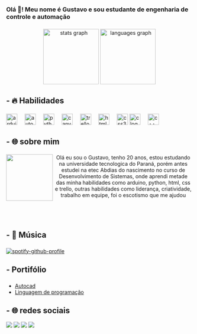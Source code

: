 <h3 align="left">Olá 👋! Meu nome é Gustavo e sou estudante de engenharia de controle e automação</h3>

###

<div align="center">
  <img src="https://github-readme-stats.vercel.app/api?username=gustavomirabalczarnotta&hide_title=false&hide_rank=false&show_icons=true&include_all_commits=true&count_private=true&disable_animations=false&theme=gotham&locale=pt-br&hide_border=false" height="150" alt="stats graph"  />
  <img src="https://github-readme-stats.vercel.app/api/top-langs?username=gustavomirabalczarnotta&locale=pt-br&hide_title=false&layout=compact&card_width=320&langs_count=5&theme=gotham&hide_border=false" height="150" alt="languages graph"  />
</div>

###

## - 🔥 Habilidades

###

<div align="left">
  <img src="https://cdn.simpleicons.org/arduino/00979D" height="30" alt="arduino logo"  />
  <img width="12" />
  <img src="https://skillicons.dev/icons?i=autocad" height="30" alt="autocad logo"  />
  <img width="12" />
  <img src="https://cdn.simpleicons.org/python/3776AB" height="30" alt="python logo"  />
  <img width="12" />
  <img src="https://cdn.simpleicons.org/canva/00C4CC" height="30" alt="canva logo"  />
  <img width="12" />
  <img src="https://cdn.simpleicons.org/trello/0052CC" height="30" alt="trello logo"  />
  <img width="12" />
  <img src="https://cdn.simpleicons.org/html5/E34F26" height="30" alt="html5 logo"  />
  <img width="12" />
  <img src="https://skillicons.dev/icons?i=css" height="30" alt="css3 logo"  />
   <img src="https://cdn.simpleicons.org/c/E34F26" height="30" alt="c logo"  />
  <img width="12" />
  <img src="https://cdn.simpleicons.org/c++/E34F26" height="30" alt="c++ logo"  />
  <img width="12" />
</div>

###

## - 🌐 sobre mim

###

<img align="left" height="126" src="https://i.giphy.com/media/v1.Y2lkPTc5MGI3NjExZDd5ZzdoY3ltYWx1NHFsZ3NnN2kyN25wanFpNW5wbWF4MDE3OXA0byZlcD12MV9pbnRlcm5hbF9naWZfYnlfaWQmY3Q9Zw/PfhMsDmb7tHd6/giphy.gif"  />

<p align="center"> Olá eu sou o Gustavo, tenho 20 anos, estou estudando na universidade tecnologica do Paraná, porém antes estudei na etec Abdias do nascimento no curso de Desenvolvimento de Sistemas, onde aprendi metade das minha habilidades como arduino, python, html, css e trello, outras habilidades como liderança, criatividade, trabalho em equipe, foi o escotismo que me ajudou</p>

###

</br>
</br>

## - 🎵 Música

###

[![spotify-github-profile](https://spotify-github-profile.kittinanx.com/api/view?uid=21l5nue75nqtdipiydeurg74y&cover_image=true&theme=default&show_offline=false&background_color=121212&interchange=false)](https://github.com/kittinan/spotify-github-profile)

###

## - Portifólio

###
 - [Autocad](https://github.com/gustavomirabalczarnotta/autocad)
 - [Linguagem de programação](https://github.com/gustavomirabalczarnotta/liguagem_programacao)

## - 🌐 redes sociais

<div>
 <a href="https://instagram.com/gurix_czarnotta" target="_blank"><img src="https://img.shields.io/badge/-Instagram-%23E4405F?style=for-the-badge&logo=instagram&logoColor=white" target="_blank"></a> 
 <a href = "mailto:gu.mirabal@gmail.com"><img src="https://img.shields.io/badge/-Gmail-%23333?style=for-the-badge&logo=gmail&logoColor=white" target="_blank"></a>
 <a href="https://www.linkedin.com/in/gustavo-czarnotta-ba830a1b1/" target="_blank"><img src="https://img.shields.io/badge/-LinkedIn-%230077B5?style=for-the-badge&logo=linkedin&logoColor=white" target="_blank"></a> 
   <a href = "https://www.facebook.com/gustavo.mirabalczarnotta"><img src="https://img.shields.io/badge/Facebook-1877F2?style=for-the-badge&logo=facebook&logoColor=white" target="_blank"></a>
 </div>
